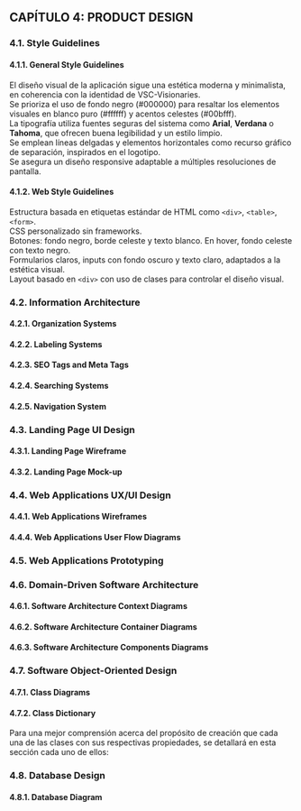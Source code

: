 <h2 id="productDesign">CAPÍTULO 4: PRODUCT DESIGN</h2>

<h3 id="styleGuidelines">4.1. Style Guidelines</h3>

<h4 id="generalStyleGuidelines">4.1.1. General Style Guidelines</h4>
<p>
  El diseño visual de la aplicación sigue una estética moderna y minimalista, en coherencia con la identidad de VSC-Visionaries.<br>
  Se prioriza el uso de fondo negro (#000000) para resaltar los elementos visuales en blanco puro (#ffffff) y acentos celestes (#00bfff).<br>
  La tipografía utiliza fuentes seguras del sistema como <b>Arial</b>, <b>Verdana</b> o <b>Tahoma</b>, que ofrecen buena legibilidad y un estilo limpio.<br>
  Se emplean líneas delgadas y elementos horizontales como recurso gráfico de separación, inspirados en el logotipo.<br>
  Se asegura un diseño responsive adaptable a múltiples resoluciones de pantalla.
</p>
<h4 id="webStyleGuidelines">4.1.2. Web Style Guidelines</h4>
<p>
  Estructura basada en etiquetas estándar de HTML como <code>&lt;div&gt;</code>, <code>&lt;table&gt;</code>, <code>&lt;form&gt;</code>.<br>
  CSS personalizado sin frameworks.<br>
  Botones: fondo negro, borde celeste y texto blanco. En hover, fondo celeste con texto negro.<br>
  Formularios claros, inputs con fondo oscuro y texto claro, adaptados a la estética visual.<br>
  Layout basado en <code>&lt;div&gt;</code> con uso de clases para controlar el diseño visual.
</p>
<h3 id="infoArchitecture">4.2. Information Architecture</h3>

<h4 id="orgSystem">4.2.1. Organization Systems</h4>

<h4 id="labelSystem">4.2.2. Labeling Systems</h4>

<h4 id="seoTags">4.2.3. SEO Tags and Meta Tags</h4>

<h4 id="searchSystem">4.2.4. Searching Systems</h4>

<h4 id="navigationSystem">4.2.5. Navigation System</h4>

<h3 id="landingDesign">4.3. Landing Page UI Design</h3>

<h4 id="landingWireframe">4.3.1. Landing Page Wireframe</h4>

<h4 id="landingMockUp">4.3.2. Landing Page Mock-up</h4>

<h3 id="webAppDesign">4.4. Web Applications UX/UI Design</h3>

<h4 id="webAppWireframes">4.4.1. Web Applications Wireframes</h4>

<h4 id="webAppUserFlow">4.4.4. Web Applications User Flow Diagrams</h4>

<h3 id="webAppPrototyping">4.5. Web Applications Prototyping</h3>

<h3 id="DDD">4.6. Domain-Driven Software Architecture</h3>

<h4 id="contextDiagram">4.6.1. Software Architecture Context Diagrams</h4>

<h4 id="containerDiagram">4.6.2. Software Architecture Container Diagrams</h4>

<h4 id="componentDiagram">4.6.3. Software Architecture Components Diagrams</h4>

<h3 id="softwareObjectOrientedDesign">4.7. Software Object-Oriented Design</h3>

<h4 id="classDiagram">4.7.1. Class Diagrams</h4>

<h4 id="classDictionary">4.7.2. Class Dictionary</h4>
Para una mejor comprensión acerca del propósito de creación que cada una de las clases con sus 
respectivas propiedades, se detallará en esta sección cada uno de ellos:

<br>

<h3 id="dbDesign">4.8. Database Design</h3>

<h4 id="dbDiagram">4.8.1. Database Diagram</h4>
